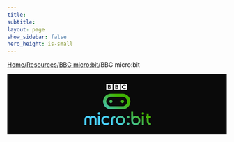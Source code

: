```yaml
---
title:
subtitle:
layout: page
show_sidebar: false
hero_height: is-small
---
```


[Home](../..)/[Resources](..)/[BBC micro:bit](.)/BBC micro:bit

![BBC micro:bit](microbit_header.jpg)